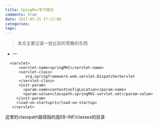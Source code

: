 ```yaml
---
title: SpingMvc学习笔记
comments: true
date: 2017-05-25 17:17:08
categories:
tags:
---
```



>本文主要记录一些比较的零散的东西

+ 一
```
  <servlet>
      <servlet-name>springMVC</servlet-name>
      <servlet-class>
         org.springframework.web.servlet.DispatcherServlet
      </servlet-class>
      <init-param>
     	<param-name>contextConfigLocation</param-name>
     	<param-value>classpath:springMVC-servlet.xml</param-value>
     </init-param>
     <load-on-startup>1</load-on-startup>
   </servlet>

```
这里的classpath路径指的是EB-INF/classes的目录
